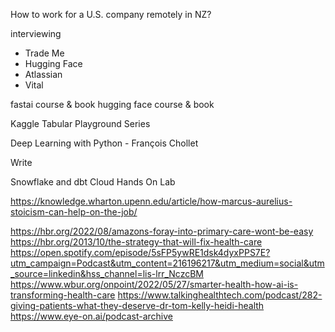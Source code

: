 How to work for a U.S. company remotely in NZ?

interviewing

- Trade Me
- Hugging Face
- Atlassian
- Vital

fastai course & book
hugging face course & book

Kaggle Tabular Playground Series

Deep Learning with Python - François Chollet


Write


Snowflake and dbt Cloud Hands On Lab


https://knowledge.wharton.upenn.edu/article/how-marcus-aurelius-stoicism-can-help-on-the-job/



https://hbr.org/2022/08/amazons-foray-into-primary-care-wont-be-easy
https://hbr.org/2013/10/the-strategy-that-will-fix-health-care
https://open.spotify.com/episode/5sFP5ywRE1dsk4dyxPPS7E?utm_campaign=Podcast&utm_content=216196217&utm_medium=social&utm_source=linkedin&hss_channel=lis-lrr_NczcBM
https://www.wbur.org/onpoint/2022/05/27/smarter-health-how-ai-is-transforming-health-care
https://www.talkinghealthtech.com/podcast/282-giving-patients-what-they-deserve-dr-tom-kelly-heidi-health
https://www.eye-on.ai/podcast-archive
